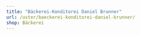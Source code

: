 ```yaml
---
title: "Bäckerei-Konditorei Daniel Brunner"
url: /uster/baeckerei-konditorei-daniel-brunner/
shop: Bäckerei
---
```

